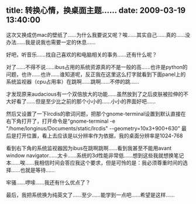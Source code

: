 title: 转换心情，换桌面主题……
date: 2009-03-19 13:40:00
---

这次又换成仿mac的壁纸了……为什么我要说又呢？唉……其实自己……真的……没办法……我是说我也需要一定的休息……

好吧，听音乐……找自己喜欢的和电脑相关的事务……还有什么呢？

对了……不得不说……ibus占用的系统资源真的不是一般的高……也许是python的问题，也许……也许……谁知道呢，反正我在这里这么打字就看到下面panel上的系统监视器（cpu占用率）在跳啊……跳啊……不停的跳……

才发现原来audacious有一个双倍放大的功能……虽然放到了之后皮肤被拉伸的不大好看了……但是至少比之前的那个小小的……小小的界面好吧……

然后又设置了一下lrcdis的歌词问题，把那个gnome-terminal设置到默认直接在右下角打开了，打开命令是“gnome-terminal -e "/home/longinus/Documents/static/lrcdis" --geometry=10x3+900+630”
最后是打开位置，看上去应该是以分辨率作为依据，我的桌面分辨率是1024-768

看到右下角的系统监视器因为ibus在跳啊跳啊……看到我甚至不能用avant window navigator……太卡……系统的3d性能非常低……想到这些我就想换笔记本……唉……我相信时间会答应我这个要求，但是可怜的是：我必须尊重时间的选择……也就是等待……

牢骚……啰嗦……我还有什么优点了？

最后，我把系统换为纯英文了……至少……能学到一点吧……希望是这样……